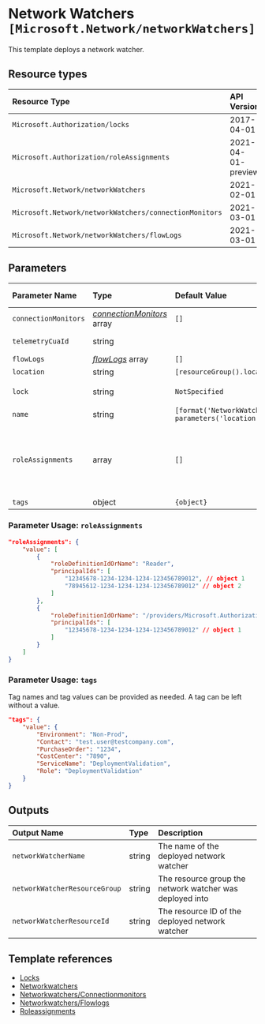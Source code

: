 # Network Watchers `[Microsoft.Network/networkWatchers]`

This template deploys a network watcher.

## Resource types

| Resource Type | API Version |
| :-- | :-- |
| `Microsoft.Authorization/locks` | 2017-04-01 |
| `Microsoft.Authorization/roleAssignments` | 2021-04-01-preview |
| `Microsoft.Network/networkWatchers` | 2021-02-01 |
| `Microsoft.Network/networkWatchers/connectionMonitors` | 2021-03-01 |
| `Microsoft.Network/networkWatchers/flowLogs` | 2021-03-01 |

## Parameters

| Parameter Name | Type | Default Value | Possible Values | Description |
| :-- | :-- | :-- | :-- | :-- |
| `connectionMonitors` | _[connectionMonitors](connectionMonitors/readme.md)_ array | `[]` |  | Optional. Array that contains the Connection Monitors |
| `telemetryCuaId` | string |  |  | Optional. Customer Usage Attribution ID (GUID). This GUID must be previously registered |
| `flowLogs` | _[flowLogs](flowLogs/readme.md)_ array | `[]` |  | Optional. Array that contains the Flow Logs |
| `location` | string | `[resourceGroup().location]` |  | Optional. Location for all resources. |
| `lock` | string | `NotSpecified` | `[CanNotDelete, NotSpecified, ReadOnly]` | Optional. Specify the type of lock. |
| `name` | string | `[format('NetworkWatcher_{0}', parameters('location'))]` |  | Required. Name of the Network Watcher resource (hidden) |
| `roleAssignments` | array | `[]` |  | Optional. Array of role assignment objects that contain the 'roleDefinitionIdOrName' and 'principalId' to define RBAC role assignments on this resource. In the roleDefinitionIdOrName attribute, you can provide either the display name of the role definition, or its fully qualified ID in the following format: '/providers/Microsoft.Authorization/roleDefinitions/c2f4ef07-c644-48eb-af81-4b1b4947fb11' |
| `tags` | object | `{object}` |  | Optional. Tags of the resource. |


### Parameter Usage: `roleAssignments`

```json
"roleAssignments": {
    "value": [
        {
            "roleDefinitionIdOrName": "Reader",
            "principalIds": [
                "12345678-1234-1234-1234-123456789012", // object 1
                "78945612-1234-1234-1234-123456789012" // object 2
            ]
        },
        {
            "roleDefinitionIdOrName": "/providers/Microsoft.Authorization/roleDefinitions/c2f4ef07-c644-48eb-af81-4b1b4947fb11",
            "principalIds": [
                "12345678-1234-1234-1234-123456789012" // object 1
            ]
        }
    ]
}
```

### Parameter Usage: `tags`

Tag names and tag values can be provided as needed. A tag can be left without a value.

```json
"tags": {
    "value": {
        "Environment": "Non-Prod",
        "Contact": "test.user@testcompany.com",
        "PurchaseOrder": "1234",
        "CostCenter": "7890",
        "ServiceName": "DeploymentValidation",
        "Role": "DeploymentValidation"
    }
}
```

## Outputs

| Output Name | Type | Description |
| :-- | :-- | :-- |
| `networkWatcherName` | string | The name of the deployed network watcher |
| `networkWatcherResourceGroup` | string | The resource group the network watcher was deployed into |
| `networkWatcherResourceId` | string | The resource ID of the deployed network watcher |

## Template references

- [Locks](https://docs.microsoft.com/en-us/azure/templates/Microsoft.Authorization/2017-04-01/locks)
- [Networkwatchers](https://docs.microsoft.com/en-us/azure/templates/Microsoft.Network/2021-02-01/networkWatchers)
- [Networkwatchers/Connectionmonitors](https://docs.microsoft.com/en-us/azure/templates/Microsoft.Network/2021-03-01/networkWatchers/connectionMonitors)
- [Networkwatchers/Flowlogs](https://docs.microsoft.com/en-us/azure/templates/Microsoft.Network/2021-03-01/networkWatchers/flowLogs)
- [Roleassignments](https://docs.microsoft.com/en-us/azure/templates/Microsoft.Authorization/2021-04-01-preview/roleAssignments)
